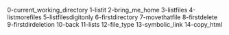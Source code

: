0-current_working_directory 1-listit 2-bring_me_home 3-listfiles 4-listmorefiles 5-listfilesdigitonly 6-firstdirectory 7-movethatfile 8-firstdelete 9-firstdirdeletion 10-back 11-lists 12-file_type 13-symbolic_link 14-copy_html
